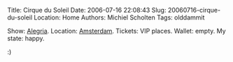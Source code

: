 Title: Cirque du Soleil
Date: 2006-07-16 22:08:43
Slug: 20060716-cirque-du-soleil
Location: Home
Authors: Michiel Scholten
Tags: olddammit

<p>Show: <a href="http://www.cirquedusoleil.com/CirqueDuSoleil/en/showstickets/alegria/intro/intro.htm">Alegria</a>. Location: <a href="http://www.cirquedusoleil.com/CirqueDuSoleil/nl/default.htm">Amsterdam</a>. Tickets: VIP places. Wallet: empty. My state: happy.</p>

<p>:)</p>
